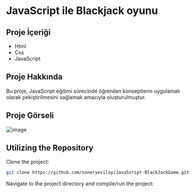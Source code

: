 # JavaScript ile Blackjack oyunu

## Proje İçeriği

- Html
- Css
- JavaScript


## Proje Hakkında

Bu proje, JavaScript eğitimi sürecinde öğrenilen konseptlerin uygulamalı olarak pekiştirilmesini sağlamak amacıyla oluşturulmuştur.

## Proje Görseli

![image](https://github.com/soneryesilay/JS-BlackJackGame/assets/122547220/30c90dfa-d528-4231-be3d-b25637063467)

## Utilizing the Repository

Clone the project: 


```bash
git clone https://github.com/soneryesilay/JavaScript-BlackJackGame.git
```
Navigate to the project directory and compile/run the project:
```bash
